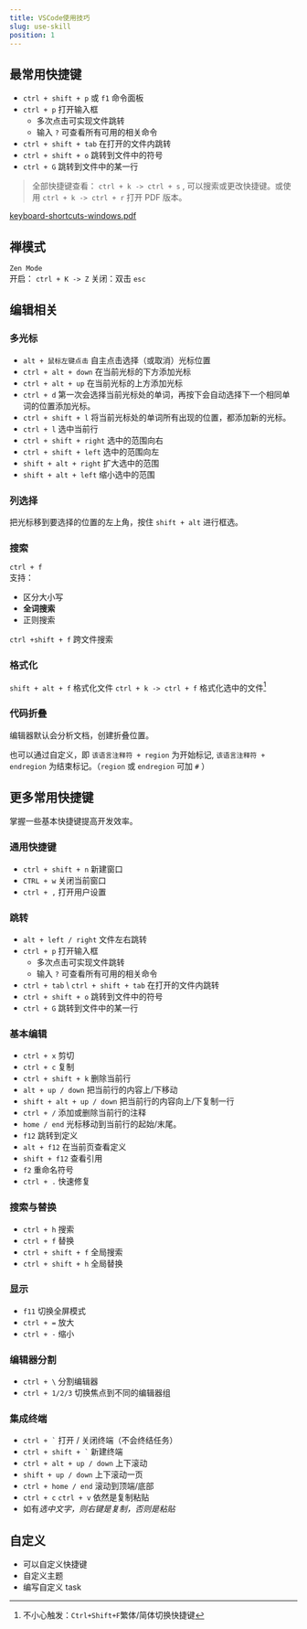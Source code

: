 ```yaml
---
title: VSCode使用技巧
slug: use-skill
position: 1
---
```


## 最常用快捷键

- `ctrl + shift + p` 或 `f1` 命令面板
- `ctrl + p` 打开输入框
  - 多次点击可实现文件跳转
  - 输入 `?` 可查看所有可用的相关命令
- `ctrl + shift + tab` 在打开的文件内跳转
- `ctrl + shift + o` 跳转到文件中的符号
- `ctrl + G` 跳转到文件中的某一行

> 全部快捷键查看： `ctrl + k -> ctrl + s` , 可以搜索或更改快捷键。或使用 `ctrl + k -> ctrl + r` 打开 PDF 版本。

[keyboard-shortcuts-windows.pdf](/blog/keyboard-shortcuts-windows.pdf)

## 禅模式

`Zen Mode`  
开启： `ctrl + K -> Z`
关闭：双击 `esc`

## 编辑相关

### 多光标

- `alt + 鼠标左键点击` 自主点击选择（或取消）光标位置
- `ctrl + alt + down` 在当前光标的下方添加光标
- `ctrl + alt + up` 在当前光标的上方添加光标
- `ctrl + d` 第一次会选择当前光标处的单词，再按下会自动选择下一个相同单词的位置添加光标。
- `ctrl + shift + l` 将当前光标处的单词所有出现的位置，都添加新的光标。
- `ctrl + l` 选中当前行
- `ctrl + shift + right` 选中的范围向右
- `ctrl + shift + left` 选中的范围向左
- `shift + alt + right` 扩大选中的范围
- `shift + alt + left` 缩小选中的范围

### 列选择

把光标移到要选择的位置的左上角，按住 `shift + alt` 进行框选。

### 搜索

`ctrl + f`  
支持：

- 区分大小写
- **全词搜索**
- 正则搜索

`ctrl +shift + f` 跨文件搜索

### 格式化

`shift + alt + f` 格式化文件
`ctrl + k -> ctrl + f` 格式化选中的文件[^1]
[^1]: 不小心触发：`Ctrl+Shift+F`繁体/简体切换快捷键

### 代码折叠

编辑器默认会分析文档，创建折叠位置。

也可以通过自定义，即 `该语言注释符 + region` 为开始标记, `该语言注释符 + endregion` 为结束标记。（`region` 或 `endregion` 可加 `#` ）

## 更多常用快捷键

掌握一些基本快捷键提高开发效率。

### 通用快捷键

- `ctrl + shift + n` 新建窗口
- `CTRL + w` 关闭当前窗口
- `ctrl + ,` 打开用户设置

### 跳转

- `alt + left / right` 文件左右跳转
- `ctrl + p` 打开输入框
  - 多次点击可实现文件跳转
  - 输入 `?` 可查看所有可用的相关命令
- `ctrl + tab` \ `ctrl + shift + tab` 在打开的文件内跳转
- `ctrl + shift + o` 跳转到文件中的符号
- `ctrl + G` 跳转到文件中的某一行

### 基本编辑

- `ctrl + x` 剪切
- `ctrl + c` 复制
- `ctrl + shift + k` 删除当前行
- `alt + up / down` 把当前行的内容上/下移动
- `shift + alt + up / down` 把当前行的内容向上/下复制一行
- `ctrl + /` 添加或删除当前行的注释
- `home / end` 光标移动到当前行的起始/末尾。
- `f12` 跳转到定义
- `alt + f12` 在当前页查看定义
- `shift + f12` 查看引用
- `f2` 重命名符号
- `ctrl + .` 快速修复

### 搜索与替换

- `ctrl + h` 搜索
- `ctrl + f` 替换
- `ctrl + shift + f` 全局搜索
- `ctrl + shift + h` 全局替换

### 显示

- `f11` 切换全屏模式
- `ctrl + =` 放大
- `ctrl + -` 缩小

### 编辑器分割

- `ctrl + \` 分割编辑器
- `ctrl + 1/2/3` 切换焦点到不同的编辑器组

### 集成终端
- `` ctrl + ` `` 打开 / 关闭终端（不会终结任务）
- `` ctrl + shift + ` `` 新建终端
- `ctrl + alt + up / down` 上下滚动
- `shift + up / down` 上下滚动一页
- `ctrl + home / end` 滚动到顶端/底部
- `ctrl + c` `ctrl + v` 依然是复制粘贴
- 如有*选中文字，则右键是复制，否则是粘贴* 

## 自定义
- 可以自定义快捷键
- 自定义主题
- 编写自定义 task
